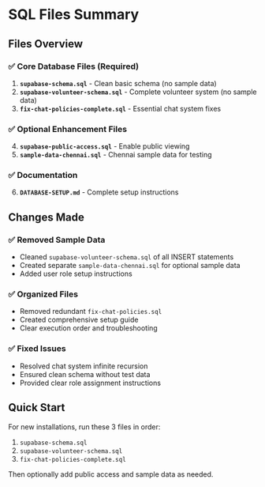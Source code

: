 # SQL Files Summary

## Files Overview

### ✅ Core Database Files (Required)
1. **`supabase-schema.sql`** - Clean basic schema (no sample data)
2. **`supabase-volunteer-schema.sql`** - Complete volunteer system (no sample data)  
3. **`fix-chat-policies-complete.sql`** - Essential chat system fixes

### ✅ Optional Enhancement Files
4. **`supabase-public-access.sql`** - Enable public viewing
5. **`sample-data-chennai.sql`** - Chennai sample data for testing

### ✅ Documentation
6. **`DATABASE-SETUP.md`** - Complete setup instructions

## Changes Made

### ✅ Removed Sample Data
- Cleaned `supabase-volunteer-schema.sql` of all INSERT statements
- Created separate `sample-data-chennai.sql` for optional sample data
- Added user role setup instructions

### ✅ Organized Files
- Removed redundant `fix-chat-policies.sql`
- Created comprehensive setup guide
- Clear execution order and troubleshooting

### ✅ Fixed Issues
- Resolved chat system infinite recursion
- Ensured clean schema without test data
- Provided clear role assignment instructions

## Quick Start
For new installations, run these 3 files in order:
1. `supabase-schema.sql`
2. `supabase-volunteer-schema.sql`
3. `fix-chat-policies-complete.sql`

Then optionally add public access and sample data as needed.